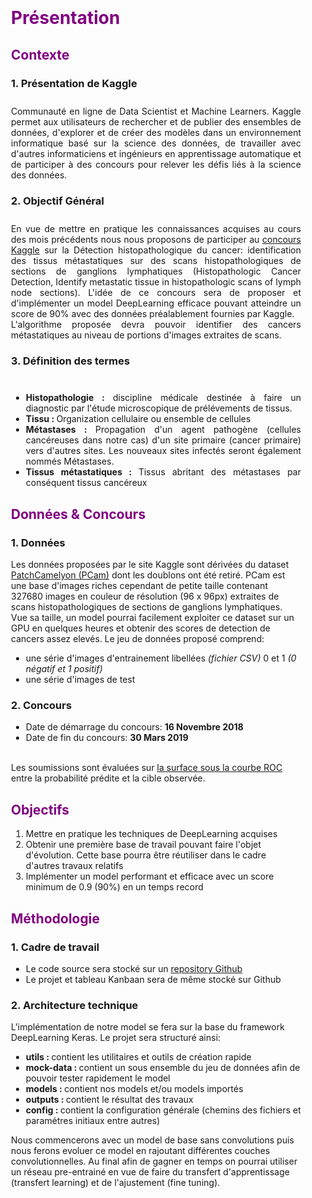 <div style="padding: 20px">
    
# <font color=purple>Présentation</font>

## <font color=purple>Contexte</font>

### 1. Présentation de Kaggle

<div style="text-align: justify; padding-top: 10px">
Communauté en ligne de Data Scientist et Machine Learners. Kaggle permet aux utilisateurs de rechercher et de publier des ensembles de données, d'explorer et de créer des modèles dans un environnement informatique basé sur la science des données, de travailler avec d'autres informaticiens et ingénieurs en apprentissage automatique et de participer à des concours pour relever les défis liés à la science des données.
</div>

### 2. Objectif Général

<div style="text-align: justify; padding-top: 10px">
En vue de mettre en pratique les connaissances acquises au cours des mois précédents nous nous proposons de participer au <a href="https://www.kaggle.com/c/histopathologic-cancer-detection">concours Kaggle</a> sur la Détection histopathologique du cancer: identification des tissus métastatiques sur des scans histopathologiques de sections de ganglions lymphatiques (Histopathologic Cancer Detection, Identify metastatic tissue in histopathologic scans of lymph node sections).
L'idée de ce concours sera de proposer et d'implémenter un model DeepLearning efficace pouvant atteindre un score de 90% avec des données préalablement fournies par Kaggle. 
<br/>
L'algorithme proposée devra pouvoir identifier des cancers métastatiques au niveau de portions d'images extraites de scans.
</div>

### 3. Définition des termes 

<div style="text-align: justify; padding-top: 10px">
<ul>
    <li><b>Histopathologie : </b> discipline médicale destinée à faire un diagnostic par l'étude microscopique de prélévements de tissus.
    </li>
    <li><b>Tissu : </b> Organization cellulaire ou ensemble de cellules</li>
    <li><b>Métastases : </b> Propagation d'un agent pathogène (cellules cancéreuses dans notre cas) d'un site primaire (cancer primaire) vers d'autres sites. Les nouveaux sites infectés seront également nommés Métastases.
    </li>
    <li><b>Tissus métastatiques : </b> Tissus abritant des métastases par conséquent tissus cancéreux</li>
</ul>
</div>

## <font color=purple>Données & Concours</font>

### 1. Données 

Les données proposées par le site Kaggle sont dérivées du dataset <a href="https://github.com/basveeling/pcam">PatchCamelyon (PCam)</a> dont les doublons ont été retiré. PCam est une base d'images riches cependant de petite taille contenant 327680 images en couleur de résolution (96 x 96px) extraites de scans histopathologiques de sections de ganglions lymphatiques. Vue sa taille, un model pourrai facilement exploiter ce dataset sur un GPU en quelques heures et obtenir des scores de detection de cancers assez elevés. Le jeu de données proposé comprend:
<ul>
    <li>une série d'images d'entrainement libellées <i>(fichier CSV)</i> 0 et 1 <i>(0 négatif et 1 positif)</i></li>
    <li>une série d'images de test</li>
</ul>

### 2. Concours

<ul>
    <li>Date de démarrage du concours: <b>16 Novembre 2018</b></li>
    <li>Date de fin du concours: <b>30 Mars 2019</b></li>
</ul>
<br/>
Les soumissions sont évaluées sur <a href="https://en.wikipedia.org/wiki/Receiver_operating_characteristic">la surface sous la courbe ROC</a> entre la probabilité prédite et la cible observée.

## <font color=purple>Objectifs</font>

<ol>
    <li>Mettre en pratique les techniques de DeepLearning acquises</li>
    <li>Obtenir une première base de travail pouvant faire l'objet d'évolution. Cette base pourra être réutiliser dans le cadre d'autres travaux relatifs</li>
    <li>Implémenter un model performant et efficace avec un score minimum de 0.9 (90%) en un temps record</li>
</ol>

## <font color=purple>Méthodologie</font>

### 1. Cadre de travail

<ul>
    <li>Le code source sera stocké sur un <a href="https://github.com/tbayetird/histopathologic-cancer-detection">repository Github</a></li>
    <li>Le projet et tableau Kanbaan sera de même stocké sur Github</li>
</ul>

### 2. Architecture technique

L'implémentation de notre model se fera sur la base du framework DeepLearning Keras.
Le projet sera structuré ainsi:
<ul>
    <li><b>utils : </b> contient les utilitaires et outils de création rapide</li>
    <li><b>mock-data : </b> contient un sous ensemble du jeu de données afin de pouvoir tester rapidement le model</li>
    <li><b>models : </b> contient nos models et/ou models importés</li>
    <li><b>outputs : </b> contient le résultat des travaux</li>
    <li><b>config : </b> contient la configuration générale (chemins des fichiers et paramétres initiaux entre autres)</li>
</ul>
Nous commencerons avec un model de base sans convolutions puis nous ferons evoluer ce model en rajoutant différentes couches convolutionnelles. Au final afin de gagner en temps on pourrai utiliser un réseau pre-entrainé en vue de faire du transfert d'apprentissage (transfert learning) et de l'ajustement (fine tuning). 

</div>